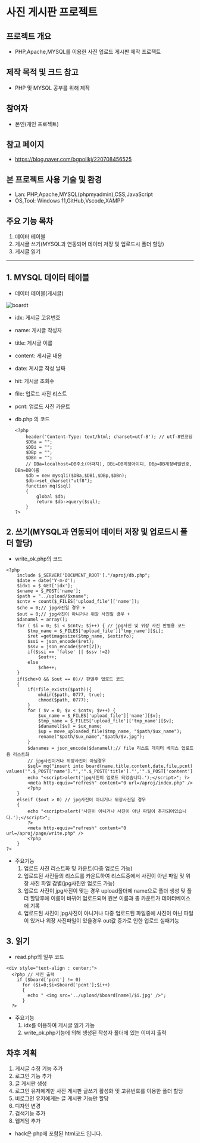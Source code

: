 # 사진 게시판 프로젝트
## 프로젝트 개요
* PHP,Apache,MYSQL를 이용한 사진 업로드 게시판 제작 프로젝트
## 제작 목적 및 크드 참고
* PHP 및 MYSQL 공부를 위해 제작
## 참여자
* 본인(개인 프로젝트)
## 참고 페이지
* https://blog.naver.com/bgpoilkj/220708456525
## 본 프로젝트 사용 기술 및 환경
* Lan: PHP,Apache,MYSQL(phpmyadmin),CSS,JavaScript
* OS,Tool: Windows 11,GitHub,Vscode,XAMPP
## 주요 기능 목차
1. 데이터 테이블
2. 게시글 쓰기(MYSQL과 연동되어 데이터 저장 및 업로드시 폴더 할당)
3. 게시글 읽기
****
## 1. MYSQL 데이터 테이블
  * 데이터 테이블(게시글)

![boardt](https://github.com/KSL78/PHPboard/assets/53367924/12e1247c-b36c-4785-9d37-70ecaca090cd)

  * idx: 게시글 고유번호
  * name: 게시글 작성자
  * title: 게시글 이름
  * content: 게시글 내용
  * date: 게시글 작성 날짜
  * hit: 게시글 조회수
  * file: 업로드 사진 리스트
  * pcnt: 업로드 사진 카운트

  * db.php 의 코드

        <?php
	        header('Content-Type: text/html; charset=utf-8'); // utf-8인코딩
	        $DBa = "";
	        $DBi = "";
	        $DBp = "";
	        $DBn = "";
	        // DBa=localhost=DB주소(아파치), DBi=DB계정아이디, DBp=DB계정비밀번호, DBn=DB이름
	        $db = new mysqli($DBa,$DBi,$DBp,$DBn); 
	        $db->set_charset("utf8");
	        function mq($sql)
	        {
		        global $db;
		        return $db->query($sql);
	        }
        ?>

## 2. 쓰기(MYSQL과 연동되어 데이터 저장 및 업로드시 폴더 할당)
  * write_ok.php의 코드

```
<?php
    include $_SERVER['DOCUMENT_ROOT']."/aproj/db.php";
    $date = date('Y-m-d');
    $idx1 = $_GET['idx'];
    $xname = $_POST['name'];
    $path = "../upload/$xname";
    $cntv = count($_FILES['upload_file']['name']);
    $che = 0;// jpg사진일 경우 +
    $out = 0;// jpg사진이 아니거나 위장 사진일 경우 +
    $danamel = array();
    for ( $i = 0; $i < $cntv; $i++) { // jpg사진 및 위장 사진 판별용 코드
        $tmp_name = $_FILES['upload_file']['tmp_name'][$i];
        $ret =getimagesize($tmp_name, $extinfo);
        $ssi = json_encode($ret);
        $ssv = json_encode($ret[2]);
        if($ssi == 'false' || $ssv !=2)
            $out++;
        else
            $che++;
    }     
    if($che>0 && $out == 0)// 판별후 업로드 코드
    {
        if(!file_exists($path)){
            mkdir($path, 0777, true);
            chmod($path, 0777);
        }
        for ( $v = 0; $v < $cntv; $v++) {
            $ux_name = $_FILES['upload_file']['name'][$v];
            $tmp_name = $_FILES['upload_file']['tmp_name'][$v];
            $danamel[$v] = $ux_name;
            $up = move_uploaded_file($tmp_name, "$path/$ux_name");
            rename("$path/$ux_name","$path/$v.jpg");
        }
        $danames = json_encode($danamel);// file 리스트 데이터 베이스 업로드용 리스트화
        // jpg사진이거나 위장사진이 아닐경우
        $sql= mq("insert into board(name,title,content,date,file,pcnt) values('".$_POST['name']."','".$_POST['title']."','".$_POST['content']."','".$date."','".$danames."','".$cntv."')");
        echo "<script>alert('jpg사진이 업로드 되었습니다.');</script>"; ?>
        <meta http-equiv="refresh" content="0 url=/aproj/index.php" />
        <?php
    }
    elseif ($out > 0) // jpg사진이 아니거나 위장사진일 경우
    {
        echo "<script>alert('사진이 아니거나 사진이 아닌 파일이 추가되어있습니다.');</script>";
        ?>
        <meta http-equiv="refresh" content="0 url=/aproj/page/write.php" />
        <?php
    }
?>
```
  * 주요기능
    1. 업로드 사진 리스트화 및 카운트(다중 업로드 가능)
    2. 업로드된 사진들의 리스트를 카운트하여 리스트중에서 사진이 아닌 파일 및 위장 사진 파일 감별(jpg사진만 업로드 가능)
    3. 업로드 사진이 jpg사진이 맞는 경우 upload폴더에 name으로 폴더 생성 및 폴더 할당후에 이름이 바뀌어 업로드되며 원본 이름과 총 카운트가 데이터베이스에 기록
    4. 업로드된 사진이 jpg사진이 아니거나 다중 업로드된 파일중에 사진이 아닌 파일이 있거나 위장 사진파일이 있을경우 out값 증가로 인한 업로드 실패기능
## 3. 읽기
  * read.php의 일부 코드
```
<div style="text-align : center;">
  <?php // 사진 출력
    if ($board['pcnt'] != 0)
      for ($i=0;$i<$board['pcnt'];$i++)
      {
        echo " <img src='../upload/$board[name]/$i.jpg' />";
      }
  ?>
```
  * 주요기능
    1. idx를 이용하여 게시글 읽기 가능
    2. write_ok.php기능에 의해 생성된 작성자 폴더에 있는 이미지 출력
## 차후 계획
1. 게시글 수정 기능 추가
2. 로그인 기능 추가
3. 글 게시판 생성
4. 로그인 유저에게만 사진 게시판 글쓰기 활성화 및 고유번호를 이용한 폴더 할당
5. 비로그인 유저에게는 글 게시판 기능만 할당
6. 디자인 변경
7. 검색기능 추가
8. 웹게임 추가
* hack은 php에 포함된 html코드 입니다.
